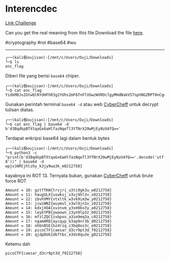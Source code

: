 # Interencdec
[Link Challenge](https://play.picoctf.org/practice/challenge/418)

Can you get the real meaning from this file.Download the file [here](https://artifacts.picoctf.net/c_titan/109/enc_flag).

#cryptography #rot #base64 #wu
___
```
┌──(kali㉿oujisan)-[/mnt/c/Users/Ouji/Downloads]
└─$ ls
enc_flag 
```

Diberi file yang berisi `base64` chiper.
```
┌──(kali㉿oujisan)-[/mnt/c/Users/Ouji/Downloads]
└─$ cat enc_flag
YidkM0JxZGtwQlRYdHFhR3g2YUhsZmF6TnFlVGwzWVROclgyMHdNakV5TnpVNGZRPT0nCg==
```

Gunakan perintah terminal `base64 -d`  atau web [CyberCheff](https://gchq.github.io/CyberChef/) untuk decrypt tulisan diatas.
```
┌──(kali㉿oujisan)-[/mnt/c/Users/Ouji/Downloads]
└─$ cat enc_flag | base64 -d
b'd3BqdkpBTXtqaGx6aHlfazNqeTl3YTNrX20wMjEyNzU4fQ=='
```

Terdapat enkripsi base64 lagi dalam bentuk bytes
```
┌──(kali㉿oujisan)-[/mnt/c/Users/Ouji/Downloads]
└─$ python3 -c "print(b'd3BqdkpBTXtqaGx6aHlfazNqeTl3YTNrX20wMjEyNzU4fQ=='.decode('utf-8'))" | base64 -d
wpjvJAM{jhlzhy_k3jy9wa3k_m0212758}
```

kayaknya ini ROT 13. Ternyata bukan, gunakan [CyberCheff](https://gchq.github.io/CyberChef/) untuk brute force ROT
```
Amount = 10: gztfTKW{trvjri_u3ti9gk3u_w0212758}
Amount = 11: haugULX{uswksj_v3uj9hl3v_x0212758}
Amount = 12: ibvhVMY{vtxltk_w3vk9im3w_y0212758}
Amount = 13: jcwiWNZ{wuymul_x3wl9jn3x_z0212758}
Amount = 14: kdxjXOA{xvznvm_y3xm9ko3y_a0212758}
Amount = 15: leykYPB{ywaown_z3yn9lp3z_b0212758}
Amount = 16: mfzlZQC{zxbpxo_a3zo9mq3a_c0212758}
Amount = 17: ngamARD{aycqyp_b3ap9nr3b_d0212758}
Amount = 18: ohbnBSE{bzdrzq_c3bq9os3c_e0212758}
Amount = 19: picoCTF{caesar_d3cr9pt3d_f0212758}
Amount = 20: qjdpDUG{dbftbs_e3ds9qu3e_g0212758}
```

Ketemu dah
```
picoCTF{caesar_d3cr9pt3d_f0212758}
```
